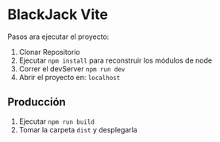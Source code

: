 # BlackJack Vite
Pasos ara ejecutar el proyecto:

1. Clonar Repositorio
2. Ejecutar ```npm install``` para reconstruir los módulos de node
3. Correr el devServer ```npm run dev```
4. Abrir el proyecto en: ```localhost```

## Producción

1. Ejecutar ```npm run build```
2. Tomar la carpeta ```dist``` y desplegarla